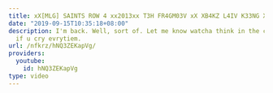 ```yaml
---
title: xX[MLG] SAINTS ROW 4 xx2013xx T3H FR4GM03V xX XB4KZ L4IV K33NG Xx
date: "2019-09-15T10:35:18+08:00"
description: I'm back. Well, sort of. Let me know watcha think in the comments. Liek
  if u cry evrytiem.
url: /nfkrz/hNQ3ZEKapVg/
providers:
  youtube:
    id: hNQ3ZEKapVg
type: video
---
```


